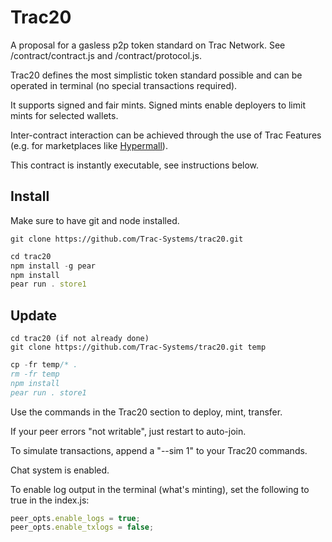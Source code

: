 # Trac20

A proposal for a gasless p2p token standard on Trac Network. See /contract/contract.js and /contract/protocol.js.

Trac20 defines the most simplistic token standard possible and can be operated in terminal (no special transactions required).

It supports signed and fair mints. Signed mints enable deployers to limit mints for selected wallets.

Inter-contract interaction can be achieved through the use of Trac Features (e.g. for marketplaces like [Hypermall](https://github.com/Trac-Systems/hypermall-downloads)).

This contract is instantly executable, see instructions below.

## Install

Make sure to have git and node installed.

```shell
git clone https://github.com/Trac-Systems/trac20.git
```

```js
cd trac20
npm install -g pear
npm install
pear run . store1
```

## Update

```shell
cd trac20 (if not already done)
git clone https://github.com/Trac-Systems/trac20.git temp
```

```js
cp -fr temp/* .
rm -fr temp
npm install
pear run . store1
```

Use the commands in the Trac20 section to deploy, mint, transfer.

If your peer errors "not writable", just restart to auto-join.

To simulate transactions, append a "--sim 1" to your Trac20 commands.

Chat system is enabled.

To enable log output in the terminal (what's minting), set the following to true in the index.js:

```js
peer_opts.enable_logs = true;
peer_opts.enable_txlogs = false;
```

